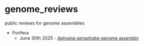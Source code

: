 # genome_reviews
public reviews for genome assemblies

- Porifera
  - June 30th 2025 - [*Aplysina aerophoba* genome assembly](Aplysina_aerophoba/202506_Aplysina_review.md)